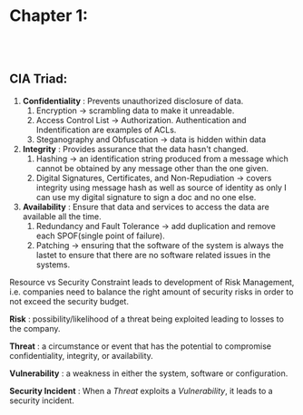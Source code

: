 # Chapter 1:

<br><br>
## CIA Triad:
1. **Confidentiality** : Prevents unauthorized disclosure of data.
   1.  Encryption -> scrambling data to make it unreadable.
   2.  Access Control List -> Authorization. Authentication and Indentification are examples of ACLs.
   3.  Steganography and Obfuscation -> data is hidden within data
2. **Integrity** : Provides assurance that the data hasn't changed. 
   1. Hashing -> an identification string produced from a message which cannot be obtained by any message other than the one given.
   2. Digital Signatures, Certificates, and Non-Repudiation -> covers integrity using message hash as well as source of identity as only I can use my digital signature to sign a doc and no one else. 
3. **Availability** : Ensure that data and services to access the data are available all the time. 
   1. Redundancy and Fault Tolerance -> add duplication and remove each SPOF(single point of failure).
   2. Patching -> ensuring that the software of the system is always the lastet to ensure that there are no software related issues in the systems. 

Resource vs Security Constraint leads to development of Risk Management, i.e. companies need to balance the right amount of security risks in order to not exceed the security budget. 


**Risk** : possibility/likelihood of a threat being exploited leading to losses to the company. 

**Threat** : a circumstance or event that has the potential to compromise confidentiality, integrity, or availability.

**Vulnerability** : a weakness in either the system, software or configuration. 

**Security Incident** : When a *Threat* exploits a *Vulnerability*, it leads to a security incident.
